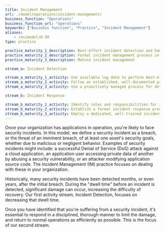 ```yaml
---
title: Incident Management
url: ./model/operations/incident-management/
business_function: "Operations"
business_function_url: "operations"
keywords: ["Business function", "Practice", "Incident Management"]
aliases:
    - /es/model/O-IM
type: practice

practice_maturity_1_description: Best-effort incident detection and handling
practice_maturity_2_description: Formal incident management process in place
practice_maturity_3_description: Mature incident management

stream_a: Incident Detection

stream_a_maturity_1_activity: Use available log data to perform best-effort detection of possible security incidents.
stream_a_maturity_2_activity: Follow an established, well-documented process for incident detection, with emphasis on automated log evaluation.
stream_a_maturity_3_activity: Use a proactively managed process for detection of incidents.

stream_b: Incident Response

stream_b_maturity_1_activity: Identify roles and responsibilities for incident response.
stream_b_maturity_2_activity: Establish a formal incident response process and ensure staff are properly trained in performing their roles.
stream_b_maturity_3_activity: Employ a dedicated, well-trained incident response team.
---
```


Once your organization has applications in operation, you're likely to face security incidents. In this model, we define a security incident as a breach, or the threat of an imminent breach, of at least one asset's security goals, whether due to malicious or negligent behavior. Examples of security incidents might include: a successful Denial of Service (DoS) attack against a cloud application, an application user accessing private data of another by abusing a security vulnerability, or an attacker modifying application source code. The Incident Management (IM) practice focuses on dealing with these in your organization.

Historically, many security incidents have been detected months, or even years, after the initial breach. During the "dwell time" before an incident is detected, significant damage can occur, increasing the difficulty of recovery. Our first activity stream, Incident Detection, focuses on decreasing that dwell time.

Once you have identified that you're suffering from a security incident, it's essential to respond in a disciplined, thorough manner to limit the damage, and return to normal operations as efficiently as possible. This is the focus of our second stream.

